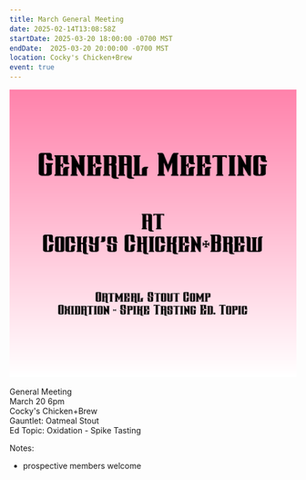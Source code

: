 ```yaml
---
title: March General Meeting
date: 2025-02-14T13:08:58Z
startDate: 2025-03-20 18:00:00 -0700 MST
endDate:  2025-03-20 20:00:00 -0700 MST
location: Cocky's Chicken+Brew
event: true
---
```


![image](event.png)
 
General Meeting  
March 20 6pm  
Cocky's Chicken+Brew  
Gauntlet: Oatmeal Stout  
Ed Topic: Oxidation - Spike Tasting  
  
Notes:  
  
  * prospective members welcome  
  
